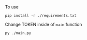 To use
```
pip install -r ./requirements.txt
```

Change TOKEN inside of `main` function

```
py ./main.py
```